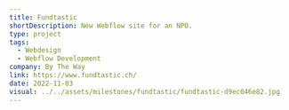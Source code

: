 ```yaml
---
title: Fundtastic
shortDescription: New Webflow site for an NPO.
type: project
tags:
  - Webdesign
  - Webflow Development
company: By The Way
link: https://www.fundtastic.ch/
date: 2022-11-03
visual: ../../assets/milestones/fundtastic/fundtastic-d9ec046e82.jpg
---
```



